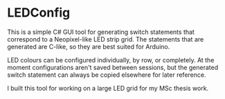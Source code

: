 # LEDConfig
This is a simple C# GUI tool for generating switch statements that  correspond to a Neopixel-like LED strip grid. The statements that are generated are C-like, so they are best suited for Arduino.

LED colours can be configured individually, by row, or completely. At the moment configurations aren't saved between sessions, but the generated switch statement can always be copied elsewhere for later reference.

I built this tool for working on a large LED grid for my MSc thesis work.
